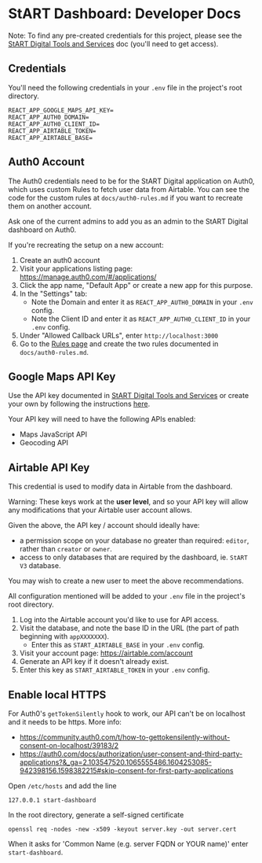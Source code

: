 # StART Dashboard: Developer Docs

Note: To find any pre-created credentials for this project, please see the [StART Digital Tools and Services](https://docs.google.com/document/d/1UTIEjy1KRCjGA6yQ7SQBBm5yi-QKoFJyaIfMVR7XzhI/edit?usp=sharing) doc (you'll need to get access).

## Credentials

You'll need the following credentials in your `.env` file in the project's root directory.

```
REACT_APP_GOOGLE_MAPS_API_KEY=
REACT_APP_AUTH0_DOMAIN=
REACT_APP_AUTH0_CLIENT_ID=
REACT_APP_AIRTABLE_TOKEN=
REACT_APP_AIRTABLE_BASE=
```

## Auth0 Account

The Auth0 credentials need to be for the StART Digital application on Auth0, which uses custom Rules to fetch user data from Airtable. You can see the code for the custom rules at `docs/auth0-rules.md` if you want to recreate them on another account.

Ask one of the current admins to add you as an admin to the StART Digital dashboard on Auth0.

If you're recreating the setup on a new account:

1. Create an auth0 account
2. Visit your applications listing page: https://manage.auth0.com/#/applications/
3. Click the app name, "Default App" or create a new app for this purpose.
4. In the "Settings" tab:
    - Note the Domain and enter it as `REACT_APP_AUTH0_DOMAIN` in your `.env` config.
    - Note the Client ID and enter it as `REACT_APP_AUTH0_CLIENT_ID` in your `.env` config.
5. Under "Allowed Callback URLs", enter `http://localhost:3000`
6. Go to the [Rules page](https://manage.auth0.com/dashboard/us/start-dashboard/rules) and create the two rules documented in `docs/auth0-rules.md`.

## Google Maps API Key

Use the API key documented in [StART Digital Tools and Services](https://docs.google.com/document/d/1UTIEjy1KRCjGA6yQ7SQBBm5yi-QKoFJyaIfMVR7XzhI/edit?usp=sharing) or create your own by following the instructions [here](https://developers.google.com/maps/documentation/javascript/get-api-key).

Your API key will need to have the following APIs enabled:
- Maps JavaScript API
- Geocoding API

## Airtable API Key

This credential is used to modify data in Airtable from the dashboard.

Warning: These keys work at the **user level**, and so your API key will allow
any modifications that your Airtable user account allows.

Given the above, the API key / account should ideally have:
- a permission scope on your database no greater than required: `editor`, rather than `creator` or `owner`.
- access to only databases that are required by the dashboard, ie. `StART V3` database.

You may wish to create a new user to meet the above recommendations.

All configuration mentioned will be added to your `.env` file in the project's root directory.

1. Log into the Airtable account you'd like to use for API access.
2. Visit the database, and note the base ID in the URL (the part of path beginning with `appXXXXXXX`).
    - Enter this as `START_AIRTABLE_BASE` in your `.env` config.
3. Visit your account page: https://airtable.com/account
4. Generate an API key if it doesn't already exist.
5. Enter this key as `START_AIRTABLE_TOKEN` in your `.env` config.


## Enable local HTTPS

For Auth0's `getTokenSilently` hook to work, our API can't be on localhost and it needs to be https.
More info:
- https://community.auth0.com/t/how-to-gettokensilently-without-consent-on-localhost/39183/2
- https://auth0.com/docs/authorization/user-consent-and-third-party-applications?&_ga=2.103547520.1065555486.1604253085-942398156.1598382215#skip-consent-for-first-party-applications

Open `/etc/hosts` and add the line
```
127.0.0.1 start-dashboard
```

In the root directory, generate a self-signed certificate
```
openssl req -nodes -new -x509 -keyout server.key -out server.cert
```

When it asks for 'Common Name (e.g. server FQDN or YOUR name)' enter `start-dashboard`.

